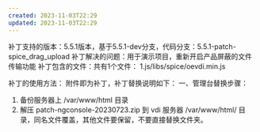 ```yaml
---
created: 2023-11-03T22:29
updated: 2023-11-03T22:29
---
```

补丁支持的版本：5.5.1版本，基于5.5.1-dev分支，代码分支：5.5.1-patch-spice_drag_upload
补丁解决的问题：用于演示项目，重新开启产品屏蔽的文件传输功能
补丁包含的文件：共有1个文件：
	1.js/libs/spice/oevdi.min.js
	

补丁的使用方法：
附件即为补丁，补丁替换说明如下：
一、管理台替换步骤：
1. 备份服务器上 /var/www/html 目录
2. 解压 patch-ngconsole-20230723.zip 到 vdi 服务器 /var/www/html/ 目录，同名文件覆盖，其他文件要保留，不要直接替换文件夹。